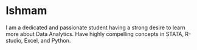 # Ishmam
I am a dedicated and passionate student having a strong desire to learn more about Data Analytics. Have highly compelling concepts in STATA, R-studio, Excel, and Python.
